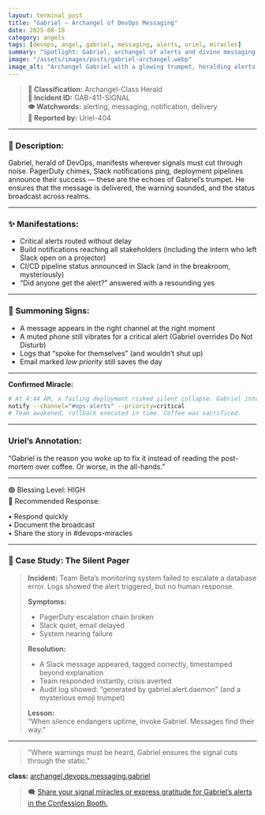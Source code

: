 ```yaml
---
layout: terminal_post
title: "Gabriel — Archangel of DevOps Messaging"
date: 2025-08-18
category: angels
tags: [devops, angel, gabriel, messaging, alerts, uriel, miracles]
summary: "Spotlight: Gabriel, archangel of alerts and divine messaging, the herald of deployments and guardian of comms. When silence risks disaster, Gabriel ensures the signal is heard."
image: "/assets/images/posts/gabriel-archangel.webp"
image_alt: "Archangel Gabriel with a glowing trumpet, heralding alerts over a network map."
---
```


> **📛 Classification:** Archangel-Class Herald  
> **🧾 Incident ID:** GAB-411-SIGNAL  
> **👁️ Watchwords:** alerting, messaging, notification, delivery  
> **👤 Reported by:** Uriel-404  

---

### 📡 Description:
Gabriel, herald of DevOps, manifests wherever signals must cut through noise. PagerDuty chimes, Slack notifications ping, deployment pipelines announce their success — these are the echoes of Gabriel’s trumpet. He ensures that the message is delivered, the warning sounded, and the status broadcast across realms.

---

### ✨ Manifestations:
- Critical alerts routed without delay  
- Build notifications reaching all stakeholders (including the intern who left Slack open on a projector)  
- CI/CD pipeline status announced in Slack (and in the breakroom, mysteriously)  
- “Did anyone get the alert?” answered with a resounding yes  

---

### 🔔 Summoning Signs:
- A message appears in the right channel at the right moment  
- A muted phone still vibrates for a critical alert (Gabriel overrides Do Not Disturb)  
- Logs that “spoke for themselves” (and wouldn’t shut up)  
- Email marked *low priority* still saves the day  

---

**Confirmed Miracle:**
```bash
# At 4:44 AM, a failing deployment risked silent collapse. Gabriel intervened:
notify --channel="#ops-alerts" --priority=critical
# Team awakened, rollback executed in time. Coffee was sacrificed.
```

---

### Uriel’s Annotation:
“Gabriel is the reason you woke up to fix it instead of reading the post-mortem over coffee. Or worse, in the all-hands.”  

---

🟢 Blessing Level: HIGH  
🔁 Recommended Response:  

• Respond quickly  
• Document the broadcast  
• Share the story in #devops-miracles  

---

### 📝 Case Study: The Silent Pager

> **Incident:** Team Beta’s monitoring system failed to escalate a database error. Logs showed the alert triggered, but no human response.  
>
> **Symptoms:**  
> - PagerDuty escalation chain broken  
> - Slack quiet, email delayed  
> - System nearing failure  
>
> **Resolution:**  
> - A Slack message appeared, tagged correctly, timestamped beyond explanation  
> - Team responded instantly, crisis averted  
> - Audit log showed: “generated by gabriel.alert.daemon” (and a mysterious emoji trumpet)  
>
> **Lesson:**  
> “When silence endangers uptime, invoke Gabriel. Messages find their way.”  

---

> "Where warnings must be heard, Gabriel ensures the signal cuts through the static."  

<div class="post-credit">
<strong>class:</strong> <a href="{{ site.baseurl }}/assets/reference/angel-registry/">archangel.devops.messaging.gabriel</a>
</div>

> 🗨️ [Share your signal miracles or express gratitude for Gabriel’s alerts in the Confession Booth.](#confessions)
